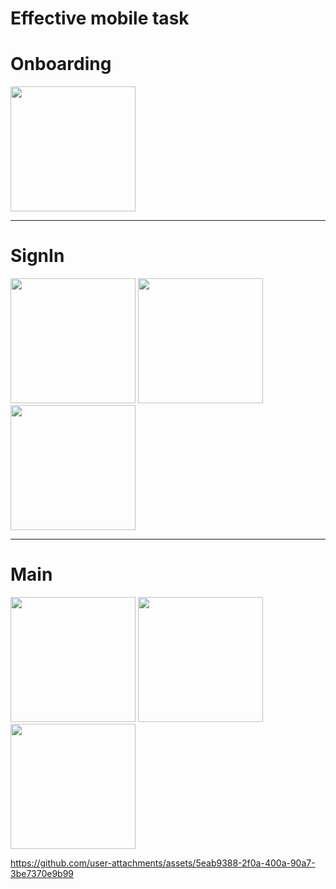 # Effective mobile task 

# Onboarding
<p float="left">
  <img src="https://github.com/user-attachments/assets/073c807a-6da6-47fc-9d15-b0ac021bcfec" width="200"/>
</p>

---

# SignIn
<p float="left">
  <img src="https://github.com/user-attachments/assets/9f4b8ff1-ef6b-4521-a70e-153c67c66ae0" width="200"/>
  <img src="https://github.com/user-attachments/assets/befc7a52-6dc9-4079-8c05-fb36604f3c51" width="200"/>
  <img src="https://github.com/user-attachments/assets/c9aecfe0-bd2e-4630-bfe3-86e1ac8118f4" width="200"/>
</p>

---

# Main
<p float="left">
  <img src="https://github.com/user-attachments/assets/1e22d7b6-61d0-4c29-af39-e539a6f62d63" width="200"/>
  <img src="https://github.com/user-attachments/assets/31833bcf-0f87-4523-b8e6-34720a5fc17e" width="200"/>
  <img src="https://github.com/user-attachments/assets/add2441d-b8c3-4832-9ad2-7256ef5ceb88" width="200"/>
</p>



https://github.com/user-attachments/assets/5eab9388-2f0a-400a-90a7-3be7370e9b99

